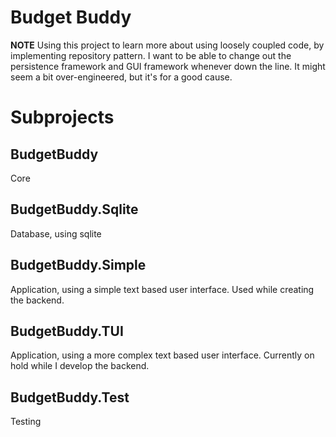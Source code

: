 # Budget Buddy
**NOTE** Using this project to learn more about using loosely coupled code, by implementing repository pattern. I want to be able to change out the persistence framework and GUI framework whenever down the line. It might seem a bit over-engineered, but it's for a good cause.

# Subprojects
## BudgetBuddy
Core
## BudgetBuddy.Sqlite
Database, using sqlite
## BudgetBuddy.Simple
Application, using a simple text based user interface. Used while creating the backend.
## BudgetBuddy.TUI
Application, using a more complex text based user interface. Currently on hold while I develop the backend.
## BudgetBuddy.Test
Testing